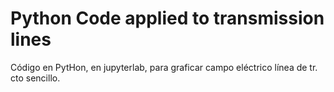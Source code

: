 # Python Code applied to transmission lines
Código en PytHon, en jupyterlab, para graficar campo eléctrico línea de tr. cto sencillo.
